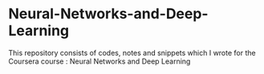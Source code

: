 # Neural-Networks-and-Deep-Learning
This repository consists of codes, notes and snippets which I wrote for the Coursera course : Neural Networks and Deep Learning
